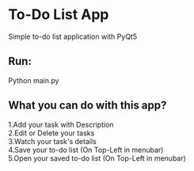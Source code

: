 # To-Do List App
Simple to-do list application with PyQt5 

## Run:
Python main.py

## What you can do with this app?
1.Add your task with Description  
2.Edit or Delete your tasks  
3.Watch your task's details  
4.Save your to-do list (On Top-Left in menubar)  
5.Open your saved to-do list (On Top-Left in menubar)
